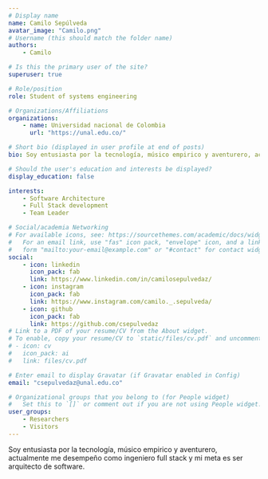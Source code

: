 ```yaml
---
# Display name
name: Camilo Sepúlveda
avatar_image: "Camilo.png"
# Username (this should match the folder name)
authors:
    - Camilo

# Is this the primary user of the site?
superuser: true

# Role/position
role: Student of systems engineering

# Organizations/Affiliations
organizations:
    - name: Universidad nacional de Colombia
      url: "https://unal.edu.co/"

# Short bio (displayed in user profile at end of posts)
bio: Soy entusiasta por la tecnología, músico empirico y aventurero, actualmente me desempeño como ingeniero full stack y mi meta es ser arquitecto de software.

# Should the user's education and interests be displayed?
display_education: false

interests:
    - Software Architecture
    - Full Stack development
    - Team Leader

# Social/academia Networking
# For available icons, see: https://sourcethemes.com/academic/docs/widgets/#icons
#   For an email link, use "fas" icon pack, "envelope" icon, and a link in the
#   form "mailto:your-email@example.com" or "#contact" for contact widget.
social:
    - icon: linkedin
      icon_pack: fab
      link: https://www.linkedin.com/in/camilosepulvedaz/
    - icon: instagram
      icon_pack: fab
      link: https://www.instagram.com/camilo._.sepulveda/
    - icon: github
      icon_pack: fab
      link: https://github.com/csepulvedaz
# Link to a PDF of your resume/CV from the About widget.
# To enable, copy your resume/CV to `static/files/cv.pdf` and uncomment the lines below.
# - icon: cv
#   icon_pack: ai
#   link: files/cv.pdf

# Enter email to display Gravatar (if Gravatar enabled in Config)
email: "csepulvedaz@unal.edu.co"

# Organizational groups that you belong to (for People widget)
#   Set this to `[]` or comment out if you are not using People widget.
user_groups:
    - Researchers
    - Visitors
---
```


Soy entusiasta por la tecnología, músico empirico y aventurero, actualmente me desempeño como ingeniero full stack y mi meta es ser arquitecto de software.
